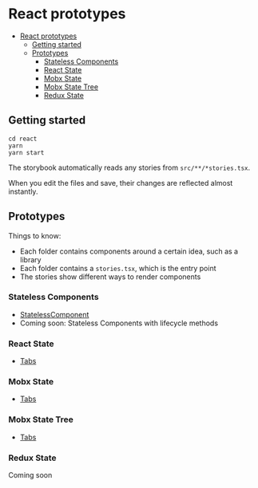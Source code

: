 # React prototypes

- [React prototypes](#react-prototypes)
  - [Getting started](#getting-started)
  - [Prototypes](#prototypes)
    - [Stateless Components](#stateless-components)
    - [React State](#react-state)
    - [Mobx State](#mobx-state)
    - [Mobx State Tree](#mobx-state-tree)
    - [Redux State](#redux-state)

## Getting started

```
cd react
yarn
yarn start
```

The storybook automatically reads any stories from `src/**/*stories.tsx`.

When you edit the files and save, their changes are reflected almost instantly.

## Prototypes

Things to know:
- Each folder contains components around a certain idea, such as a library
- Each folder contains a `stories.tsx`, which is the entry point
- The stories show different ways to render components

### Stateless Components

- [StatelessComponent](./src/statelessComponents/stories.tsx)
- Coming soon: Stateless Components with lifecycle methods

### React State

- [Tabs](./src/reactState/stories.tsx)

### Mobx State

- [Tabs](./src/mobxState/stories.tsx)

### Mobx State Tree

- [Tabs](./src/mobxStateTree/stories.tsx)

### Redux State

Coming soon
